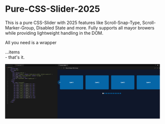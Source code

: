 # Pure-CSS-Slider-2025

This is a pure CSS-Slider with 2025 features like Scroll-Snap-Type, Scroll-Marker-Group, Disabled State and more. Fully supports all mayor browers while providing lightweight handling in the DOM.

All you need is a wrapper <div class="carousel">...items</div> - that's it.

![Pure CSS Slider 2025](Screenshot.png "Pure CSS Slider 2025")
